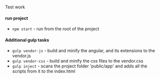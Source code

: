 Test work

#### run project
 - `npm start` - run from the root of the project

#### Additional gulp tasks
 - `gulp vendor-js` - build and minify the angular, and its extensions to the vendor.js
 - `gulp vendor-css` - build and minify the  css files to the vendor.css
 - `gulp inject` - scans the project folder 'public/app' and adds all the scripts from it to the index.html
